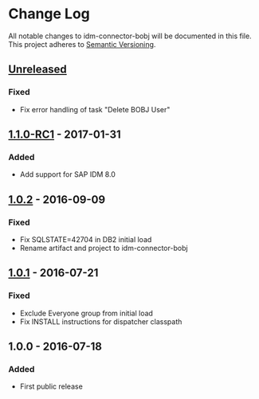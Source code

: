# Change Log
All notable changes to idm-connector-bobj will be documented in this file.
This project adheres to [Semantic Versioning](http://semver.org/).

## [Unreleased]
### Fixed
- Fix error handling of task "Delete BOBJ User"

## [1.1.0-RC1] - 2017-01-31
### Added
- Add support for SAP IDM 8.0

## [1.0.2] - 2016-09-09
### Fixed
- Fix SQLSTATE=42704 in DB2 initial load
- Rename artifact and project to idm-connector-bobj

## [1.0.1] - 2016-07-21
### Fixed
- Exclude Everyone group from initial load
- Fix INSTALL instructions for dispatcher classpath

## 1.0.0 - 2016-07-18
### Added
- First public release

[Unreleased]: ../../compare/1.1.0-RC1...HEAD
[1.1.0-RC1]: ../../compare/1.0.2...1.1.0-RC1
[1.0.2]: ../../compare/1.0.1...1.0.2
[1.0.1]: ../../compare/1.0.0...1.0.1

